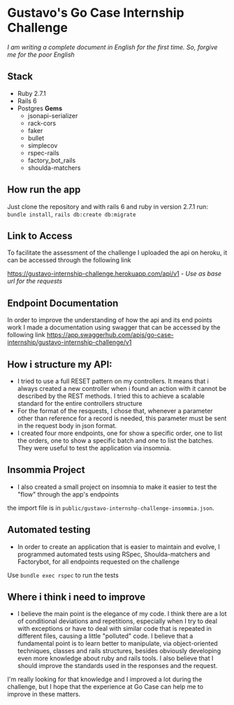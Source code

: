 # Gustavo's Go Case Internship Challenge
*I am writing a complete document in English for the first time. So, forgive me for the poor English*
## Stack
  - Ruby 2.7.1
  - Rails 6
  - Postgres
**Gems**
    -    jsonapi-serializer
    -    rack-cors
    -    faker
    -    bullet
    -    simplecov
    -    rspec-rails
    -    factory_bot_rails
    -    shoulda-matchers

## How run the app
Just clone the repository and with rails 6 and ruby in version 2.7.1 run:
`bundle install`, 
`rails db:create db:migrate`
## Link to Access
To facilitate the assessment of the challenge I uploaded the api on heroku, it can be accessed through the following link

<https://gustavo-internship-challenge.herokuapp.com/api/v1> - *Use as base url for the requests*
## Endpoint Documentation
In order to improve the understanding of how the api and its end points work I made a documentation using swagger that can be accessed by the following link
<https://app.swaggerhub.com/apis/go-case-internship/gustavo-internship-challenge/v1>
## How i structure my API:
  - I tried to use a full RESET pattern on my controllers. It means that i always created a new controller when i found an action with it cannot be described by the REST methods. I tried this to achieve a scalable standard for the entire controllers structure
  - For the format of the resquests, I chose that, whenever a parameter other than reference for a record is needed, this parameter must be sent in the request body in json format.
  - I created four more endpoints, one for show a specific order, one to list the orders, one to show a specific batch and one to list  the batches. They were useful to test the application via insomnia.
 
## Insommia Project
- I also created a small project on insomnia to make it easier to test the "flow" through the app's endpoints

the import file is in `public/gustavo-internshp-challenge-insommia.json`.
## Automated testing
- In order to create an application that is easier to maintain and evolve, I programmed automated tests using RSpec, Shoulda-matchers and Factorybot, for all endpoints requested on the challenge

Use  `bundle exec rspec` to run the tests

## Where i think i need to improve
- I believe the main point is the elegance of my code. I think there are a lot of conditional deviations and repetitions, especially when I try to deal with exceptions or have to deal with similar code that is repeated in different files, causing a little "polluted" code. I believe that a fundamental point is to learn better to manipulate, via object-oriented techniques, classes and rails structures, besides obviously developing even more knowledge about ruby and rails tools. I also believe that I should improve the standards used in the responses and the request.

I'm really looking for that knowledge and I improved a lot during the challenge, but I hope that the experience at Go Case can help me to improve in these matters.
